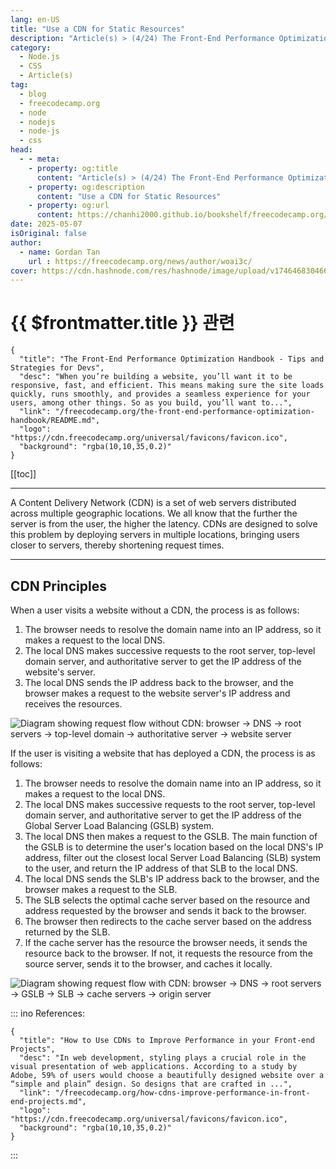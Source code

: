 ```yaml
---
lang: en-US
title: "Use a CDN for Static Resources"
description: "Article(s) > (4/24) The Front-End Performance Optimization Handbook - Tips and Strategies for Devs"
category:
  - Node.js
  - CSS
  - Article(s)
tag:
  - blog
  - freecodecamp.org
  - node
  - nodejs
  - node-js
  - css
head:
  - - meta:
    - property: og:title
      content: "Article(s) > (4/24) The Front-End Performance Optimization Handbook - Tips and Strategies for Devs"
    - property: og:description
      content: "Use a CDN for Static Resources"
    - property: og:url
      content: https://chanhi2000.github.io/bookshelf/freecodecamp.org/the-front-end-performance-optimization-handbook/use-a-cdn-for-static-resources.html
date: 2025-05-07
isOriginal: false
author:
  - name: Gordan Tan
    url : https://freecodecamp.org/news/author/woai3c/
cover: https://cdn.hashnode.com/res/hashnode/image/upload/v1746468304666/ca24ac6b-1591-4abf-a544-739fbfaecf49.png
---
```


# {{ $frontmatter.title }} 관련

```component VPCard
{
  "title": "The Front-End Performance Optimization Handbook - Tips and Strategies for Devs",
  "desc": "When you’re building a website, you’ll want it to be responsive, fast, and efficient. This means making sure the site loads quickly, runs smoothly, and provides a seamless experience for your users, among other things. So as you build, you’ll want to...",
  "link": "/freecodecamp.org/the-front-end-performance-optimization-handbook/README.md",
  "logo": "https://cdn.freecodecamp.org/universal/favicons/favicon.ico",
  "background": "rgba(10,10,35,0.2)"
}
```

[[toc]]

---

<SiteInfo
  name="The Front-End Performance Optimization Handbook - Tips and Strategies for Devs"
  desc="When you’re building a website, you’ll want it to be responsive, fast, and efficient. This means making sure the site loads quickly, runs smoothly, and provides a seamless experience for your users, among other things. So as you build, you’ll want to..."
  url="https://freecodecamp.org/news/the-front-end-performance-optimization-handbook#heading-use-a-cdn-for-static-resources"
  logo="https://cdn.freecodecamp.org/universal/favicons/favicon.ico"
  preview="https://cdn.hashnode.com/res/hashnode/image/upload/v1746468304666/ca24ac6b-1591-4abf-a544-739fbfaecf49.png"/>

A Content Delivery Network (CDN) is a set of web servers distributed across multiple geographic locations. We all know that the further the server is from the user, the higher the latency. CDNs are designed to solve this problem by deploying servers in multiple locations, bringing users closer to servers, thereby shortening request times.

---

## CDN Principles

When a user visits a website without a CDN, the process is as follows:

1. The browser needs to resolve the domain name into an IP address, so it makes a request to the local DNS.
2. The local DNS makes successive requests to the root server, top-level domain server, and authoritative server to get the IP address of the website's server.
3. The local DNS sends the IP address back to the browser, and the browser makes a request to the website server's IP address and receives the resources.

![Diagram showing request flow without CDN: browser → DNS → root servers → top-level domain → authoritative server → website server](https://camo.githubusercontent.com/a9d8ea319521e8f560e8b68c2df8a4afaf27ed46e29e481b35bb78d013d23ca6/68747470733a2f2f6465762d746f2d75706c6f6164732e73332e616d617a6f6e6177732e636f6d2f75706c6f6164732f61727469636c65732f7a3079336a387a733733727a62617466616731342e706e67)

If the user is visiting a website that has deployed a CDN, the process is as follows:

1. The browser needs to resolve the domain name into an IP address, so it makes a request to the local DNS.
2. The local DNS makes successive requests to the root server, top-level domain server, and authoritative server to get the IP address of the Global Server Load Balancing (GSLB) system.
3. The local DNS then makes a request to the GSLB. The main function of the GSLB is to determine the user's location based on the local DNS's IP address, filter out the closest local Server Load Balancing (SLB) system to the user, and return the IP address of that SLB to the local DNS.
4. The local DNS sends the SLB's IP address back to the browser, and the browser makes a request to the SLB.
5. The SLB selects the optimal cache server based on the resource and address requested by the browser and sends it back to the browser.
6. The browser then redirects to the cache server based on the address returned by the SLB.
7. If the cache server has the resource the browser needs, it sends the resource back to the browser. If not, it requests the resource from the source server, sends it to the browser, and caches it locally.

![Diagram showing request flow with CDN: browser → DNS → root servers → GSLB → SLB → cache servers → origin server](https://camo.githubusercontent.com/1ade29f05689af94c1066bccedab884a119d2fb4cba44f08fd95357cd9abdef6/68747470733a2f2f6465762d746f2d75706c6f6164732e73332e616d617a6f6e6177732e636f6d2f75706c6f6164732f61727469636c65732f616f70776c68783778386f33726176766e3170322e706e67)

::: ino References:

<SiteInfo
  name="Content delivery network - Wikipedia"
  desc="A content delivery network (CDN) or content distribution network is a geographically distributed network of proxy servers and their data centers. The goal is to provide high availability and performance ..."
  url="https://en.wikipedia.org/wiki/Content_delivery_network/"
  logo="https://en.wikipedia.org/static/favicon/wikipedia.ico"
  preview="https://upload.wikimedia.org/wikipedia/commons/thumb/2/26/NCDN_-_CDN.svg/960px-NCDN_-_CDN.svg.png"/>

```component VPCard
{
  "title": "How to Use CDNs to Improve Performance in your Front-end Projects",
  "desc": "In web development, styling plays a crucial role in the visual presentation of web applications. According to a study by Adobe, 59% of users would choose a beautifully designed website over a “simple and plain” design. So designs that are crafted in ...",
  "link": "/freecodecamp.org/how-cdns-improve-performance-in-front-end-projects.md",
  "logo": "https://cdn.freecodecamp.org/universal/favicons/favicon.ico",
  "background": "rgba(10,10,35,0.2)"
}
```

:::